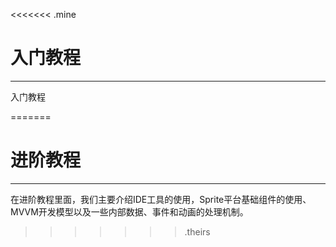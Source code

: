 <<<<<<< .mine
# 入门教程
----------

入门教程

 




=======
# 进阶教程

----------

在进阶教程里面，我们主要介绍IDE工具的使用，Sprite平台基础组件的使用、MVVM开发模型以及一些内部数据、事件和动画的处理机制。


 


>>>>>>> .theirs
